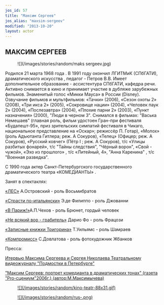 ```yaml
---
jos_id: 57
title: "Максим Сергеев"
jos_alias: "maxsim-sergeev"
modified: "2013-10-20"
layout: actor
---
```


## МАКСИМ СЕРГЕЕВ

<figure>
![](/images/stories/random/maks sergeev.jpg)
</figure>

Родился 21 марта 1968 года . В 1991 году окончил ЛГИТМиК (СПбГАТИ), драматического искусства , педагог - Петров В.В. Имеет дополнительное образование - ассистентура СПбГАТИ, кафедра речи. Активно снимается в кино и принимает участие в дубляже зарубежных фильмов. Знаменитый голос «Микки Мауса» в России (Disney). Озвучание фильмов и мультфильмов: «Тачки» (2006), «Сезон охоты 2» (2008), «Три икса 2» (2005), «Сокровище нации» (2004), «Человек паук 2» (2004), «Послезавтра» (2004), «Плохие парни 2» (2003), «Пункт назначения» (2000), "Люди в черном 3". Снимался в фильмах: "Васька Немешаев" (главная роль, фильм удостоен Гран-при фестиваля «Будапешт-95», приз зрительских симпатий фестиваля в Чикаго, национальное представление на «Оскар»; режиссёр П. Готар), «Молох» (роль Адъютанта Гитлера; реж. А Сокуров), «Телец» (Офицер; реж. А Сокуров), «Русский ковчег» (Пётр I ; реж. А Сокуров), т/с «Улицы разбитых фонарей», т/с "Тайны следствия", "Чёрный ворон", «Свой - чужой», «Эхо из прошлого» , т/с «Литейный, 4», "Анна Каренина" , т/с "Военная разведка".

С 1990 года актер Санкт-Петербургского государственного драматического театра «КОМЕДИАНТЫ» .

Занят в спектаклях:

[«ЛЕС»](91-les.html) А.Островский - роль Восьмибратов

[«Страсти по-итальянски»](59-strasti-po-italianski.html) Э.де Филиппо - роль Джованни

[«В Париж!»](41-v-paris.html)А.П.Чехов - роль Брюнет, гордый человек

[«Не всякий вор - грабитель»](70-vor.html) Дарио Фо - роль Фрацози

[«Записные книжки Тригорина»](72-trigorin.html) Т.Уильямс - роль Шамраев

[«Компромисс»](282-kompromiss-sdovlatov.html) С.Довлатова - роль фотохудожник Жбанков

Пресса:

[Итервью Максима Сергеева и Сергея Николаева Театральному видеожурналу "Подмостки в Петербурге"](242-pressa-podmostki-peterburga-sergeev-i-nikolaev.html)

["Максим Сергеев: портрет комедианта в драматических тонах" (газета "Pro-сцениум"2006г.) (автор:М.Максимычева)](270-q-----q.html)

<figure><a href="http://www.kino-teatr.ru/teatr/acter/m/ros/3876/bio/">
![](/images/stories/random/kino-teatr-88x31.gif)
</a></figure>

<figure><a href="http://ruskino.ru/art/3953">
![](/images/stories/random/rus-.png)
</a></figure>

